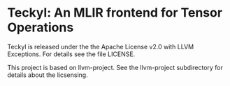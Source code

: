 # Teckyl: An MLIR frontend for Tensor Operations

Teckyl is released under the the Apache License v2.0 with LLVM
Exceptions. For details see the file LICENSE.

This project is based on llvm-project. See the llvm-project
subdirectory for details about the licsensing.
